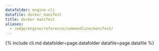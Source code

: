 ```yaml
---
datafolder: engine-cli
datafile: docker_manifest
title: docker manifest
aliases:
  - /edge/engine/reference/commandline/manifest/
---
```

<!--
This page is automatically generated from Docker's source code. If you want to
suggest a change to the text that appears here, open a ticket or pull request
in the source repository on GitHub:

https://github.com/docker/cli
-->

{% include cli.md datafolder=page.datafolder datafile=page.datafile %}
